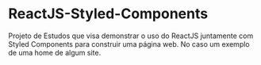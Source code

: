 # ReactJS-Styled-Components

Projeto de Estudos que visa demonstrar o uso do ReactJS juntamente com Styled Components para construir uma página web. No caso um exemplo de uma home de algum site.
